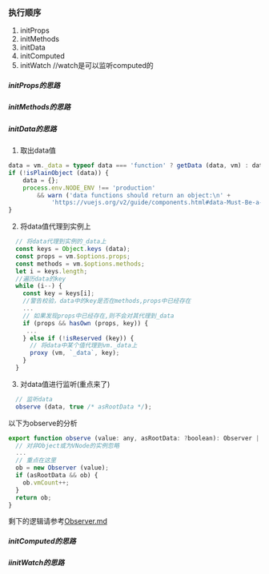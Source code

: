 ### 执行顺序

1. initProps
2. initMethods
3. initData
4. initComputed
5. initWatch  //watch是可以监听computed的
##### initProps的思路
##### initMethods的思路
##### initData的思路
1. 取出data值
```javascript
data = vm._data = typeof data === 'function' ? getData (data, vm) : data || {};
if (!isPlainObject (data)) {
    data = {};
    process.env.NODE_ENV !== 'production' 
        && warn ('data functions should return an object:\n' +
            'https://vuejs.org/v2/guide/components.html#data-Must-Be-a-Function',vm);
}
```
2. 将data值代理到实例上
```javascript
  // 将data代理到实例的_data上
  const keys = Object.keys (data);
  const props = vm.$options.props;
  const methods = vm.$options.methods;
  let i = keys.length;
  //遍历data的key
  while (i--) {
    const key = keys[i];
    //警告校验，data中的key是否在methods,props中已经存在
    ...
    // 如果发现props中已经存在,则不会对其代理到_data
    if (props && hasOwn (props, key)) {
     ...
    } else if (!isReserved (key)) {
      // 将data中某个值代理到vm._data上
      proxy (vm, `_data`, key);
    }
  }
```
3. 对data值进行监听(重点来了)
```javascript
  // 监听data
  observe (data, true /* asRootData */);
```
以下为observe的分析
```javascript
export function observe (value: any, asRootData: ?boolean): Observer | void {
  // 对非Object或为VNode的实例忽略
  ...
  // 重点在这里
  ob = new Observer (value);
  if (asRootData && ob) {
    ob.vmCount++;
  }
  return ob;
}
```
剩下的逻辑请参考[Observer.md](/Vue/Observer.md)
##### initComputed的思路
##### iinitWatch的思路
